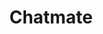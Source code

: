 ---
license: other
title: Chatmate
sdk: streamlit
emoji: ⚡
colorFrom: indigo
colorTo: yellow
pinned: true
thumbnail: >-
  https://cdn-uploads.huggingface.co/production/uploads/661e39e100798c2e33cfe1b4/9HVHB6_JH_5Hmr8XOTo0y.webp
short_description: Conversational bot
---